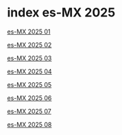 # index es-MX 2025

<a href="./01">es-MX 2025 01</a>

<a href="./02">es-MX 2025 02</a>

<a href="./03">es-MX 2025 03</a>

<a href="./04">es-MX 2025 04</a>

<a href="./05">es-MX 2025 05</a>

<a href="./06">es-MX 2025 06</a>

<a href="./07">es-MX 2025 07</a>

<a href="./08">es-MX 2025 08</a>
